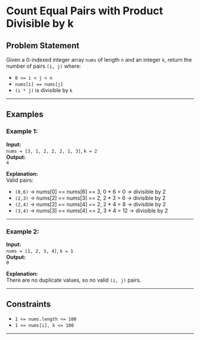 # Count Equal Pairs with Product Divisible by k

## Problem Statement

Given a 0-indexed integer array `nums` of length `n` and an integer `k`, return the number of pairs `(i, j)` where:

- `0 <= i < j < n`
- `nums[i] == nums[j]`
- `(i * j)` is divisible by `k`

---

## Examples

### Example 1:

**Input:**  
`nums = [3, 1, 2, 2, 2, 1, 3]`, `k = 2`  
**Output:**  
`4`  

**Explanation:**  
Valid pairs:
- `(0,6)` → nums[0] == nums[6] == 3, 0 * 6 = 0 → divisible by 2  
- `(2,3)` → nums[2] == nums[3] == 2, 2 * 3 = 6 → divisible by 2  
- `(2,4)` → nums[2] == nums[4] == 2, 2 * 4 = 8 → divisible by 2  
- `(3,4)` → nums[3] == nums[4] == 2, 3 * 4 = 12 → divisible by 2  

---

### Example 2:

**Input:**  
`nums = [1, 2, 3, 4]`, `k = 1`  
**Output:**  
`0`  

**Explanation:**  
There are no duplicate values, so no valid `(i, j)` pairs.

---

## Constraints

- `1 <= nums.length <= 100`
- `1 <= nums[i], k <= 100`

---
